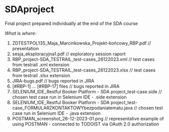 # SDAproject

Final project prepared individually at the end of the SDA course


_What_ is _where_:

1. ZDTESTPOL135_Maja_Marcinkowska_Projekt-końcowy_RBP.pdf         // presentation
2. sesja_eksploracyjna1.pdf                                       // exploratory session raport
3. RBP_project-SDA_TESTRAIL_test-cases_26122023.xml               // test cases from testrail .xml extension
4. RBP_project-SDA_TESTRAIL_test-cases_26122023.xlsx              // test cases from testrail .xlsx extension
5. JIRA-bugs.pdf                                                  // bugs reported in JIRA
6. [#RBP-1] ... [#RBP-17]   files                                 // bugs reported in JIRA
7. SELENIUM_IDE_Restful Booker Platform - SDA project_test-case.side  // chosen test case run in Selenium IDE - .side extension
8. SELENIUM_IDE_Restful Booker Platform - SDA project_test-case_FORMULARZKONTAKTOWYbezpodaniatematu.java // chosen test case run in Selenium IDE - .java extension
9. POSTMAN_screenshot_26-12-2023-01.png                           // representative example of using POSTMAN - connected to TODOIST via OAuth 2.0 authorization

